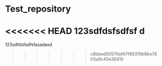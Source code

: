 # Test_repository

<<<<<<< HEAD
123sdfdsfsdfsf d
=======
123sdfdsfsdfsfasadasd
>>>>>>> c8bbed50570ef47f89319b6be7603a9c45e36410
